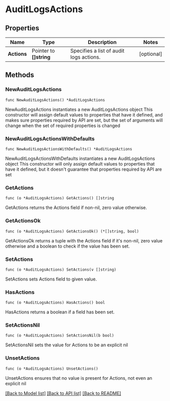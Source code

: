 # AuditLogsActions

## Properties

Name | Type | Description | Notes
------------ | ------------- | ------------- | -------------
**Actions** | Pointer to **[]string** | Specifies a list of audit logs actions. | [optional] 

## Methods

### NewAuditLogsActions

`func NewAuditLogsActions() *AuditLogsActions`

NewAuditLogsActions instantiates a new AuditLogsActions object
This constructor will assign default values to properties that have it defined,
and makes sure properties required by API are set, but the set of arguments
will change when the set of required properties is changed

### NewAuditLogsActionsWithDefaults

`func NewAuditLogsActionsWithDefaults() *AuditLogsActions`

NewAuditLogsActionsWithDefaults instantiates a new AuditLogsActions object
This constructor will only assign default values to properties that have it defined,
but it doesn't guarantee that properties required by API are set

### GetActions

`func (o *AuditLogsActions) GetActions() []string`

GetActions returns the Actions field if non-nil, zero value otherwise.

### GetActionsOk

`func (o *AuditLogsActions) GetActionsOk() (*[]string, bool)`

GetActionsOk returns a tuple with the Actions field if it's non-nil, zero value otherwise
and a boolean to check if the value has been set.

### SetActions

`func (o *AuditLogsActions) SetActions(v []string)`

SetActions sets Actions field to given value.

### HasActions

`func (o *AuditLogsActions) HasActions() bool`

HasActions returns a boolean if a field has been set.

### SetActionsNil

`func (o *AuditLogsActions) SetActionsNil(b bool)`

 SetActionsNil sets the value for Actions to be an explicit nil

### UnsetActions
`func (o *AuditLogsActions) UnsetActions()`

UnsetActions ensures that no value is present for Actions, not even an explicit nil

[[Back to Model list]](../README.md#documentation-for-models) [[Back to API list]](../README.md#documentation-for-api-endpoints) [[Back to README]](../README.md)


